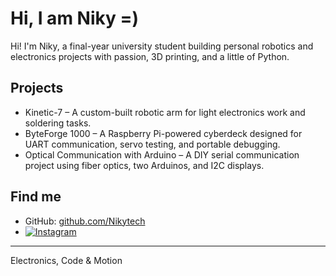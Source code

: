# Hi, I am Niky =)

Hi! I'm Niky, a final-year university student building personal robotics and electronics projects with passion, 3D printing, and a little of Python.

## Projects
- Kinetic-7 – A custom-built robotic arm for light electronics work and soldering tasks.
- ByteForge 1000 – A Raspberry Pi-powered cyberdeck designed for UART communication, servo testing, and portable debugging.
- Optical Communication with Arduino – A DIY serial communication project using fiber optics, two Arduinos, and I2C displays.

## Find me
- GitHub: [github.com/Nikytech](https://github.com/Nikytech)
- [![Instagram](https://img.shields.io/badge/Nikybot.exe-Instagram-ff69b4)](https://www.instagram.com/nikybot.exe/)


---
Electronics, Code & Motion
